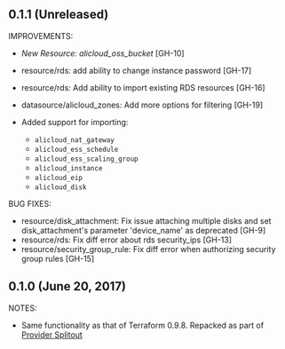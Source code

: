 ## 0.1.1 (Unreleased)

IMPROVEMENTS:

- *New Resource:* _alicloud_oss_bucket_ [GH-10]

- resource/rds: add ability to change instance password [GH-17]
- resource/rds: Add ability to import existing RDS resources [GH-16]
- datasource/alicloud_zones: Add more options for filtering [GH-19]
- Added support for importing:
  - `alicloud_nat_gateway`
  - `alicloud_ess_schedule`
  - `alicloud_ess_scaling_group`
  - `alicloud_instance`
  - `alicloud_eip`
  - `alicloud_disk`

BUG FIXES:

- resource/disk_attachment: Fix issue attaching multiple disks and set disk_attachment's parameter 'device_name' as deprecated [GH-9]
- resource/rds: Fix diff error about rds security_ips [GH-13]
- resource/security_group_rule: Fix diff error when authorizing security group rules [GH-15]

## 0.1.0 (June 20, 2017)

NOTES:

* Same functionality as that of Terraform 0.9.8. Repacked as part of [Provider Splitout](https://www.hashicorp.com/blog/upcoming-provider-changes-in-terraform-0-10/)
